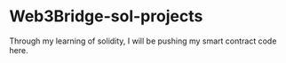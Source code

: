 # Web3Bridge-sol-projects

Through my learning of solidity, I will be pushing my smart contract code here.
